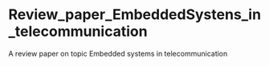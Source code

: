 # Review_paper_EmbeddedSystens_in_telecommunication
A review paper on topic Embedded systems in telecommunication
